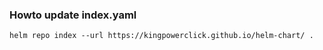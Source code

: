 ### Howto update index.yaml
```
helm repo index --url https://kingpowerclick.github.io/helm-chart/ .
```
